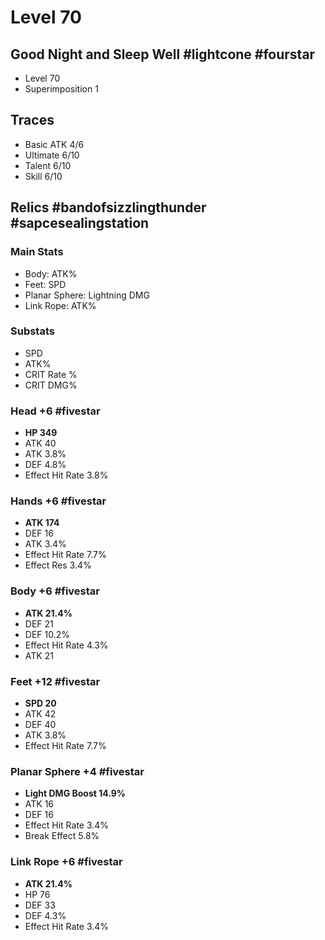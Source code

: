 # Level 70
## Good Night and Sleep Well #lightcone #fourstar 
- Level 70
- Superimposition 1
## Traces
- Basic ATK 4/6
- Ultimate 6/10
- Talent 6/10
- Skill 6/10
## Relics #bandofsizzlingthunder #sapcesealingstation
### Main Stats
- Body: ATK%
- Feet: SPD
- Planar Sphere: Lightning DMG
- Link Rope: ATK%
### Substats
- SPD
- ATK%
- CRIT Rate %
- CRIT DMG%
### Head +6 #fivestar
- **HP 349**
- ATK 40
- ATK 3.8%
- DEF 4.8%
- Effect Hit Rate 3.8%
### Hands +6 #fivestar
- **ATK 174**
- DEF  16
- ATK 3.4%
- Effect Hit Rate 7.7%
- Effect Res 3.4%
### Body +6 #fivestar  
- **ATK 21.4%**
- DEF 21
- DEF 10.2%
- Effect Hit Rate 4.3%
- ATK 21
### Feet +12 #fivestar
- **SPD 20**
- ATK 42
- DEF 40
- ATK 3.8%
- Effect Hit Rate 7.7%
### Planar Sphere +4 #fivestar
- **Light DMG Boost 14.9%**
- ATK 16
- DEF 16
- Effect Hit Rate 3.4%
- Break Effect 5.8%
### Link Rope +6 #fivestar
- **ATK 21.4%**
- HP 76
- DEF 33
- DEF 4.3%
- Effect Hit Rate 3.4%